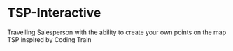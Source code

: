 # TSP-Interactive
Travelling Salesperson with the ability to create your own points on the map
TSP inspired by Coding Train
